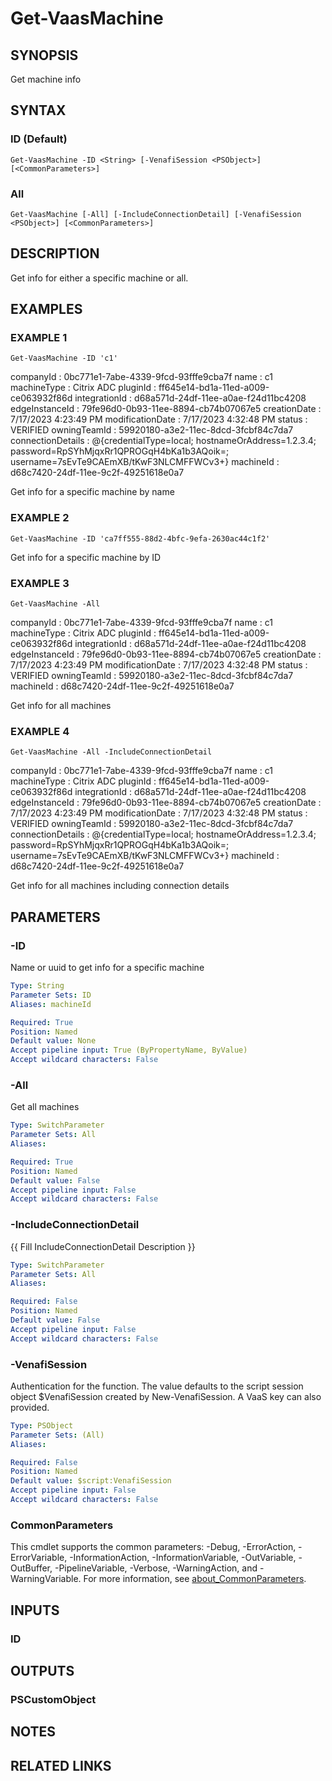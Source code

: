 # Get-VaasMachine

## SYNOPSIS
Get machine info

## SYNTAX

### ID (Default)
```
Get-VaasMachine -ID <String> [-VenafiSession <PSObject>] [<CommonParameters>]
```

### All
```
Get-VaasMachine [-All] [-IncludeConnectionDetail] [-VenafiSession <PSObject>] [<CommonParameters>]
```

## DESCRIPTION
Get info for either a specific machine or all.

## EXAMPLES

### EXAMPLE 1
```
Get-VaasMachine -ID 'c1'
```

companyId         : 0bc771e1-7abe-4339-9fcd-93fffe9cba7f
name              : c1
machineType       : Citrix ADC
pluginId          : ff645e14-bd1a-11ed-a009-ce063932f86d
integrationId     : d68a571d-24df-11ee-a0ae-f24d11bc4208
edgeInstanceId    : 79fe96d0-0b93-11ee-8894-cb74b07067e5
creationDate      : 7/17/2023 4:23:49 PM
modificationDate  : 7/17/2023 4:32:48 PM
status            : VERIFIED
owningTeamId      : 59920180-a3e2-11ec-8dcd-3fcbf84c7da7
connectionDetails : @{credentialType=local; hostnameOrAddress=1.2.3.4; password=RpSYhMjqxRr1QPROGqH4bKa1b3AQoik=;
                    username=7sEvTe9CAEmXB/tKwF3NLCMFFWCv3+}
machineId         : d68c7420-24df-11ee-9c2f-49251618e0a7

Get info for a specific machine by name

### EXAMPLE 2
```
Get-VaasMachine -ID 'ca7ff555-88d2-4bfc-9efa-2630ac44c1f2'
```

Get info for a specific machine by ID

### EXAMPLE 3
```
Get-VaasMachine -All
```

companyId        : 0bc771e1-7abe-4339-9fcd-93fffe9cba7f
name             : c1
machineType      : Citrix ADC
pluginId         : ff645e14-bd1a-11ed-a009-ce063932f86d
integrationId    : d68a571d-24df-11ee-a0ae-f24d11bc4208
edgeInstanceId   : 79fe96d0-0b93-11ee-8894-cb74b07067e5
creationDate     : 7/17/2023 4:23:49 PM
modificationDate : 7/17/2023 4:32:48 PM
status           : VERIFIED
owningTeamId     : 59920180-a3e2-11ec-8dcd-3fcbf84c7da7
machineId        : d68c7420-24df-11ee-9c2f-49251618e0a7

Get info for all machines

### EXAMPLE 4
```
Get-VaasMachine -All -IncludeConnectionDetail
```

companyId         : 0bc771e1-7abe-4339-9fcd-93fffe9cba7f
name              : c1
machineType       : Citrix ADC
pluginId          : ff645e14-bd1a-11ed-a009-ce063932f86d
integrationId     : d68a571d-24df-11ee-a0ae-f24d11bc4208
edgeInstanceId    : 79fe96d0-0b93-11ee-8894-cb74b07067e5
creationDate      : 7/17/2023 4:23:49 PM
modificationDate  : 7/17/2023 4:32:48 PM
status            : VERIFIED
owningTeamId      : 59920180-a3e2-11ec-8dcd-3fcbf84c7da7
connectionDetails : @{credentialType=local; hostnameOrAddress=1.2.3.4; password=RpSYhMjqxRr1QPROGqH4bKa1b3AQoik=;
                    username=7sEvTe9CAEmXB/tKwF3NLCMFFWCv3+}
machineId         : d68c7420-24df-11ee-9c2f-49251618e0a7

Get info for all machines including connection details

## PARAMETERS

### -ID
Name or uuid to get info for a specific machine

```yaml
Type: String
Parameter Sets: ID
Aliases: machineId

Required: True
Position: Named
Default value: None
Accept pipeline input: True (ByPropertyName, ByValue)
Accept wildcard characters: False
```

### -All
Get all machines

```yaml
Type: SwitchParameter
Parameter Sets: All
Aliases:

Required: True
Position: Named
Default value: False
Accept pipeline input: False
Accept wildcard characters: False
```

### -IncludeConnectionDetail
{{ Fill IncludeConnectionDetail Description }}

```yaml
Type: SwitchParameter
Parameter Sets: All
Aliases:

Required: False
Position: Named
Default value: False
Accept pipeline input: False
Accept wildcard characters: False
```

### -VenafiSession
Authentication for the function.
The value defaults to the script session object $VenafiSession created by New-VenafiSession.
A VaaS key can also provided.

```yaml
Type: PSObject
Parameter Sets: (All)
Aliases:

Required: False
Position: Named
Default value: $script:VenafiSession
Accept pipeline input: False
Accept wildcard characters: False
```

### CommonParameters
This cmdlet supports the common parameters: -Debug, -ErrorAction, -ErrorVariable, -InformationAction, -InformationVariable, -OutVariable, -OutBuffer, -PipelineVariable, -Verbose, -WarningAction, and -WarningVariable. For more information, see [about_CommonParameters](http://go.microsoft.com/fwlink/?LinkID=113216).

## INPUTS

### ID
## OUTPUTS

### PSCustomObject
## NOTES

## RELATED LINKS
